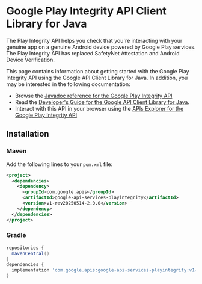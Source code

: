 # Google Play Integrity API Client Library for Java

The Play Integrity API helps you check that you're interacting with your genuine app on a genuine Android device powered by Google Play services. The Play Integrity API has replaced SafetyNet Attestation and Android Device Verification.

This page contains information about getting started with the Google Play Integrity API
using the Google API Client Library for Java. In addition, you may be interested
in the following documentation:

* Browse the [Javadoc reference for the Google Play Integrity API][javadoc]
* Read the [Developer's Guide for the Google API Client Library for Java][google-api-client].
* Interact with this API in your browser using the [APIs Explorer for the Google Play Integrity API][api-explorer]

## Installation

### Maven

Add the following lines to your `pom.xml` file:

```xml
<project>
  <dependencies>
    <dependency>
      <groupId>com.google.apis</groupId>
      <artifactId>google-api-services-playintegrity</artifactId>
      <version>v1-rev20250514-2.0.0</version>
    </dependency>
  </dependencies>
</project>
```

### Gradle

```gradle
repositories {
  mavenCentral()
}
dependencies {
  implementation 'com.google.apis:google-api-services-playintegrity:v1-rev20250514-2.0.0'
}
```

[javadoc]: https://googleapis.dev/java/google-api-services-playintegrity/latest/index.html
[google-api-client]: https://github.com/googleapis/google-api-java-client/
[api-explorer]: https://developers.google.com/apis-explorer/#p/playintegrity/v1/
